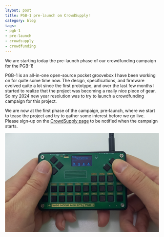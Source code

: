 ```yaml
---
layout: post
title: PGB-1 pre-launch on CrowdSupply!
category: blog
tags:
- pgb-1
- pre-launch
- crowdsupply
- crowdfunding
---
```


We are starting today the pre-launch phase of our crowdfunding campaign for the
PGB-1!

PGB-1 is an all-in-one open-source pocket groovebox I have been working on for
quite some time now. The design, specifications, and firmware evolved quite a
lot since the first prototype, and over the last few months I started to
realize that the project was becoming a really nice piece of gear. So my 2024
new year resolution was to try to launch a crowdfunding campaign for this
project.

We are now at the first phase of the campaign, pre-launch, where we start to
tease the project and try to gather some interest before we go live. Please
sign-up on the [CrowdSupply
page](https://www.crowdsupply.com/wee-noise-makers/wee-noise-makers-pgb-1) to
be notified when the campaign starts.

[![](/assets/pgb-1/pgb1-2.1-top-with-hands-20240403_224406.jpg)](https://www.crowdsupply.com/wee-noise-makers/wee-noise-makers-pgb-1)
